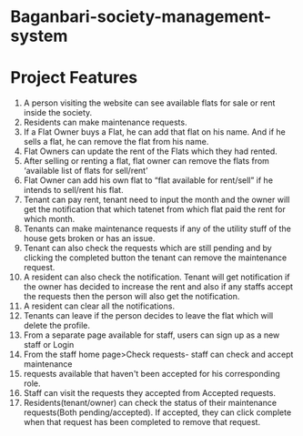 # Baganbari-society-management-system
# Project Features
1. A person visiting the website can see available flats for sale or rent inside the society.
2. Residents can make maintenance requests.
3. If a Flat Owner buys a Flat, he can add that flat on his name. And if he sells a flat, he can
remove the flat from his name.
4. Flat Owners can update the rent of the Flats which they had rented.
5. After selling or renting a flat, flat owner can remove the flats from ‘available list of flats
for sell/rent’
6. Flat Owner can add his own flat to “flat available for rent/sell” if he intends to sell/rent his
flat.
7. Tenant can pay rent, tenant need to input the month and the owner will get the notification
that which tatenet from which flat paid the rent for which month.
8. Tenants can make maintenance requests if any of the utility stuff of the house gets broken
or has an issue.
9. Tenant can also check the requests which are still pending and by clicking the completed
button the tenant can remove the maintenance request.
10. A resident can also check the notification. Tenant will get notification if the owner has
decided to increase the rent and also if any staffs accept the requests then the person will also
get the notification.
11. A resident can clear all the notifications.
12. Tenants can leave if the person decides to leave the flat which will delete the profile.
13. From a separate page available for staff, users can sign up as a new staff or Login
14. From the staff home page>Check requests- staff can check and accept maintenance
15. requests available that haven't been accepted for his corresponding role.
16. Staff can visit the requests they accepted from Accepted requests.
17. Residents(tenant/owner) can check the status of their maintenance requests(Both
pending/accepted). If accepted, they can click complete when that request has been
completed to remove that request.

